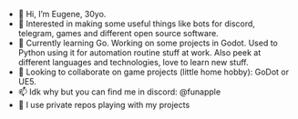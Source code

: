 - 👋 Hi, I’m Eugene, 30yo.
- 👀 Interested in making some useful things like bots for discord, telegram, games and different open source software.
- 🌱 Currently learning Go. Working on some projects in Godot. Used to Python using it for automation routine stuff at work. Also peek at different languages and technologies, love to learn new stuff.
- 💞️ Looking to collaborate on game projects (little home hobby): GoDot or UE5.
- 📫 Idk why but you can find me in discord: @funapple
- 🔏 I use private repos playing with my projects

<!---
NaleVex/NaleVex is a ✨ special ✨ repository because its `README.md` (this file) appears on your GitHub profile.
You can click the Preview link to take a look at your changes.
--->
